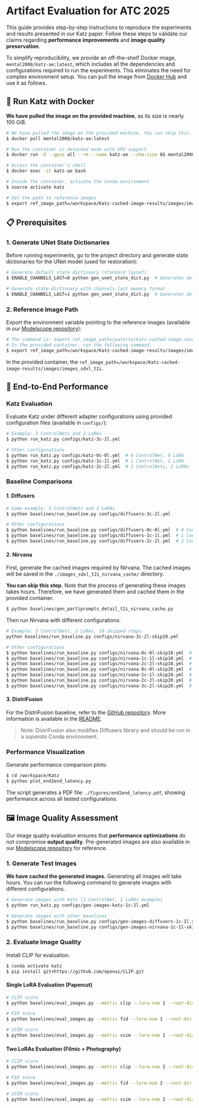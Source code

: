 # Artifact Evaluation for ATC 2025

This guide provides step-by-step instructions to reproduce the experiments and results presented in our Katz paper. Follow these steps to validate our claims regarding **performance improvements** and **image quality preservation**.

To simplify reproducibility, we provide an off-the-shelf Docker image, `mental2008/katz-ae:latest`, which includes all the dependencies and configurations required to run the experiments. This eliminates the need for complex environment setup. You can pull the image from [Docker Hub](https://hub.docker.com/repository/docker/mental2008/katz-ae/general) and use it as follows.

## 🚀 Run Katz with Docker

**We have pulled the image on the provided machine**, as its size is nearly 100 GiB.

```bash
# We have pulled the image on the provided machine. You can skip this. On your machine, you can pull the prebuilt Docker image with the following command.
$ docker pull mental2008/katz-ae:latest

# Run the container in detached mode with GPU support
$ docker run -d --gpus all --rm --name katz-ae --shm-size 8G mental2008/katz-ae:latest sleep infinity

# Access the container's shell
$ docker exec -it katz-ae bash

# Inside the container, activate the Conda environment
$ source activate katz

# Set the path to reference images
$ export ref_image_path=/workspace/Katz-cached-image-results/images/images_sdxl_t2i
```

## 📋 Prerequisites

### 1. Generate UNet State Dictionaries

Before running experiments, go to the project directory and generate state dictionaries for the UNet model (used for restoration):

```bash
# Generate default state dictionary (standard layout)
$ ENABLE_CHANNELS_LAST=0 python gen_unet_state_dict.py  # Generates default_unet_state_dict.pt

# Generate state dictionary with channels-last memory format
$ ENABLE_CHANNELS_LAST=1 python gen_unet_state_dict.py  # Generates default_unet_state_dict_channels_last.pt
```

### 2. Reference Image Path

Export the environment variable pointing to the reference images (available in our [Modelscope repository](https://modelscope.cn/datasets/mental2008/Katz-cached-image-results)):

```bash
# The command is: export ref_image_path=/path/to/Katz-cached-image-results/images/images_sdxl_t2i
# In the provided container, run the following command.
$ export ref_image_path=/workspace/Katz-cached-image-results/images/images_sdxl_t2i
```

In the provided container, the ``ref_image_path=/workspace/Katz-cached-image-results/images/images_sdxl_t2i``.

## 🚀 End-to-End Performance

### Katz Evaluation

Evaluate Katz under different adapter configurations using provided configuration files (available in `configs/`):

```bash
# Example: 3 ControlNets and 2 LoRAs
$ python run_katz.py configs/katz-3c-2l.yml

# Other configurations
$ python run_katz.py configs/katz-0c-0l.yml  # 0 ControlNet, 0 LoRA
$ python run_katz.py configs/katz-1c-1l.yml  # 1 ControlNet, 1 LoRA
$ python run_katz.py configs/katz-2c-2l.yml  # 2 ControlNets, 2 LoRAs
```

### Baseline Comparisons

#### 1. Diffusers

```bash
# Same example: 3 ControlNets and 2 LoRAs
$ python baselines/run_baseline.py configs/diffusers-3c-2l.yml

# Other configurations
$ python baselines/run_baseline.py configs/diffusers-0c-0l.yml  # 0 ControlNet, 0 LoRA
$ python baselines/run_baseline.py configs/diffusers-1c-1l.yml  # 1 ControlNet, 1 LoRA
$ python baselines/run_baseline.py configs/diffusers-2c-2l.yml  # 2 ControlNets, 2 LoRAs
```

#### 2. Nirvana

First, generate the cached images required by Nirvana. The cached images will be saved in the `./images_sdxl_t2i_nirvana_cache/` directory.

**You can skip this step.** Note that the process of generating these images takes hours. Therefore, we have generated them and cached them in the provided container. 

```bash
$ python baselines/gen_partiprompts_detail_t2i_nirvana_cache.py
```

Then run Nirvana with different configurations:

```bash
# Example: 3 ControlNets, 2 LoRAs, 10 skipped steps
python baselines/run_baseline.py configs/nirvana-3c-2l-skip10.yml

# Other configurations
$ python baselines/run_baseline.py configs/nirvana-0c-0l-skip10.yml  # 0 ControlNet, 0 LoRA, 10 skipped steps
$ python baselines/run_baseline.py configs/nirvana-1c-1l-skip10.yml  # 1 ControlNet, 1 LoRA, 10 skipped steps
$ python baselines/run_baseline.py configs/nirvana-2c-2l-skip10.yml  # 2 ControlNet, 2 LoRA, 10 skipped steps
$ python baselines/run_baseline.py configs/nirvana-0c-0l-skip20.yml  # 0 ControlNets, 0 LoRAs, 20 skipped steps
$ python baselines/run_baseline.py configs/nirvana-1c-1l-skip20.yml  # 1 ControlNets, 1 LoRAs, 20 skipped steps
$ python baselines/run_baseline.py configs/nirvana-2c-2l-skip20.yml  # 2 ControlNets, 2 LoRAs, 20 skipped steps
$ python baselines/run_baseline.py configs/nirvana-3c-2l-skip20.yml  # 3 ControlNets, 2 LoRAs, 20 skipped steps
```

#### 3. DistriFusion

For the DistriFusion baseline, refer to the [GitHub repository](https://github.com/Suyi32/distrifuser-controlnet). More information is available in the [README](https://github.com/Suyi32/distrifuser-controlnet/blob/main/AE_README.md).

> Note: DistriFusion also modifies Diffusers library and should be run in a *separate* Conda environment.

### Performance Visualization

Generate performance comparison plots:

```bash
$ cd /workspace/Katz
$ python plot_end2end_latency.py
```

The script generates a PDF file: `./figures/end2end_latency.pdf`, showing performance across all tested configurations.

## 🖼️ Image Quality Assessment

Our image quality evaluation ensures that **performance optimizations** do not compromise **output quality**. Pre-generated images are also available in our [Modelscope repository](https://modelscope.cn/datasets/mental2008/Katz-cached-image-results) for reference.

### 1. Generate Test Images

**We have cached the generated images.** Generating all images will take hours. You can run the following command to generate images with different configurations.

```bash
# Generate images with Katz (1 ControlNet, 2 LoRAs example)
$ python run_katz.py configs/gen-images-katz-1c-2l.yml

# Generate images with other baselines
$ python baselines/run_baseline.py configs/gen-images-diffusers-1c-1l.yml  # Diffusers
$ python baselines/run_baseline.py configs/gen-images-nirvana-1c-1l-skip10.yml  # Nirvana
```

### 2. Evaluate Image Quality

Install CLIP for evaluation:

```bash
$ conda activate katz
$ pip install git+https://github.com/openai/CLIP.git
```

#### Single LoRA Evaluation (Papercut)

```bash
# CLIP score
$ python baselines/eval_images.py --metric clip --lora-num 1 --root-dir /workspace/Katz-cached-image-results/images

# FID score
$ python baselines/eval_images.py --metric fid --lora-num 1 --root-dir /workspace/Katz-cached-image-results/images

# SSIM score
$ python baselines/eval_images.py --metric ssim --lora-num 1 --root-dir /workspace/Katz-cached-image-results/images
```

#### Two LoRAs Evaluation (Filmic + Photography)

```bash
# CLIP score
$ python baselines/eval_images.py --metric clip --lora-num 2 --root-dir /workspace/Katz-cached-image-results/images

# FID score
$ python baselines/eval_images.py --metric fid --lora-num 2 --root-dir /workspace/Katz-cached-image-results/images

# SSIM score
$ python baselines/eval_images.py --metric ssim --lora-num 2 --root-dir /workspace/Katz-cached-image-results/images
```
